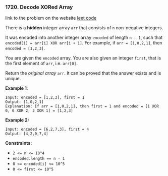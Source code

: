 ### 1720. Decode XORed Array

link to the problem on the website [leet code](https://leetcode.com/problems/decode-xored-array/)

There is a __hidden__ integer array `arr` that consists of `n` non-negative integers.

It was encoded into another integer array `encoded` of length `n - 1`, such that `encoded[i] = arr[i] XOR arr[i + 1]`. For example, if `arr = [1,0,2,1]`, then `encoded = [1,2,3]`.

You are given the `encoded` array. You are also given an integer `first`, that is the first element of `arr`, i.e. `arr[0]`.

Return the _original array_ `arr`. It can be proved that the answer exists and is unique.



__Example 1__:
```
Input: encoded = [1,2,3], first = 1
Output: [1,0,2,1]
Explanation: If arr = [1,0,2,1], then first = 1 and encoded = [1 XOR 0, 0 XOR 2, 2 XOR 1] = [1,2,3]
```
__Example 2:__
```
Input: encoded = [6,2,7,3], first = 4
Output: [4,2,0,7,4]
```

__Constraints:__

- `2 <= n <= 10^4`
- `encoded.length == n - 1`
- `0 <= encoded[i] <= 10^5`
- `0 <= first <= 10^5`